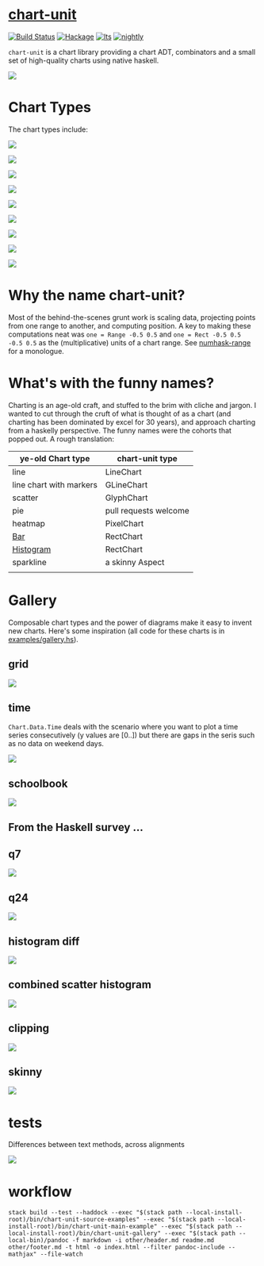 [chart-unit](https://github.com/tonyday567/chart-unit)
===

[![Build Status](https://travis-ci.org/tonyday567/chart-unit.svg)](https://travis-ci.org/tonyday567/chart-unit) [![Hackage](https://img.shields.io/hackage/v/chart-unit.svg)](https://hackage.haskell.org/package/chart-unit) [![lts](https://www.stackage.org/package/chart-unit/badge/lts)](http://stackage.org/lts/package/chart-unit) [![nightly](https://www.stackage.org/package/chart-unit/badge/nightly)](http://stackage.org/nightly/package/chart-unit)

`chart-unit` is a chart library providing a chart ADT, combinators and a small set of high-quality charts using native haskell.

![](chart-unit/other/mainExample.svg)

Chart Types
===

The chart types include:

![](chart-unit-examples/other/textHudExample.svg)

![](chart-unit-examples/other/glyphHudExample.svg)

![](chart-unit-examples/other/lglyphHudExample.svg)

![](chart-unit-examples/other/lineHudExample.svg)

![](chart-unit-examples/other/glineHudExample.svg)

![](chart-unit-examples/other/rectHudExample.svg)

![](chart-unit-examples/other/pixelHudExample.svg)

![](chart-unit-examples/other/arrowHudExample.svg)

![](chart-unit/other/barExample.svg)

Why the name chart-unit?
===

Most of the behind-the-scenes grunt work is scaling data, projecting points from one range to another, and computing position.  A key to making these computations neat was `one = Range -0.5 0.5` and `one = Rect -0.5 0.5 -0.5 0.5` as the (multiplicative) units of a chart range.  See [numhask-range](https://github.com/tonyday567/numhask-range) for a monologue.

What's with the funny names?
===

Charting is an age-old craft, and stuffed to the brim with cliche and jargon.  I wanted to cut through the cruft of what is thought of as a chart (and charting has been dominated by excel for 30 years), and approach charting from a haskelly perspective.  The funny names were the cohorts that popped out.  A rough translation:


| ye-old Chart type                                    | chart-unit type       |
|------------------------------------------------------|-----------------------|
| line                                                 | LineChart             |
| line chart with markers                              | GLineChart            |
| scatter                                              | GlyphChart            |
| pie                                                  | pull requests welcome |
| heatmap                                              | PixelChart            |
| [Bar](https://en.wikipedia.org/wiki/Bar_chart)       | RectChart             |
| [Histogram](https://en.wikipedia.org/wiki/Histogram) | RectChart             |
| sparkline                                            | a skinny Aspect       |
|                                                      |                       |

Gallery
===

Composable chart types and the power of diagrams make it easy to invent new charts.  Here's some inspiration (all code for these charts is in [examples/gallery.hs](https://github.com/tonyday567/chart-unit/blob/master/examples/gallery.hs)).

grid
---

![](chart-unit-examples/other/gridExample.svg)

time
---

`Chart.Data.Time` deals with the scenario where you want to plot a time series consecutively (y values are [0..]) but there are gaps in the seris such as no data on weekend days.

![](chart-unit-examples/other/timeExample.svg)

schoolbook
---

![](chart-unit-examples/other/schoolbookExample.svg)


From the Haskell survey ...
---

q7
---

![](chart-unit-examples/other/q7Example.svg)


q24
---

![](chart-unit-examples/other/q24Example.svg)




histogram diff
---

![](chart-unit-examples/other/histDiffExample.svg)


combined scatter histogram
---

![](chart-unit-examples/other/scatterHistExample.svg)


clipping
---

![](chart-unit-examples/other/clippingExample.svg)

skinny
---

![](chart-unit-examples/other/skinnyExample.svg)


tests
===

Differences between text methods, across alignments

![](chart-unit-examples/other/testTextDiffs.svg)


workflow
===

~~~
stack build --test --haddock --exec "$(stack path --local-install-root)/bin/chart-unit-source-examples" --exec "$(stack path --local-install-root)/bin/chart-unit-main-example" --exec "$(stack path --local-install-root)/bin/chart-unit-gallery" --exec "$(stack path --local-bin)/pandoc -f markdown -i other/header.md readme.md other/footer.md -t html -o index.html --filter pandoc-include --mathjax" --file-watch
~~~
